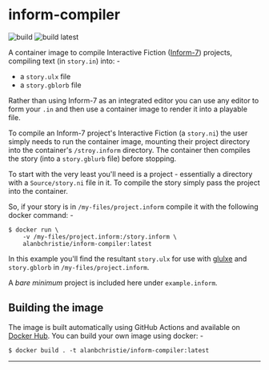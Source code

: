 # inform-compiler

![build](https://github.com/alanbchristie/inform-compiler/workflows/build/badge.svg)
![build latest](https://github.com/alanbchristie/inform-compiler/workflows/build%20latest/badge.svg)

A container image to compile Interactive Fiction ([Inform-7]) projects,
compiling text (in `story.in`) into: -

-   a `story.ulx` file
-   a `story.gblorb` file

Rather than using Inform-7 as an integrated editor you can use any editor
to form your `.in` and then use a container image to render it into a
playable file.

To compile an Inform-7 project's Interactive Fiction (a `story.ni`) the user
simply needs to run the container image, mounting their project directory
into the container's `/stroy.inform` directory. The container then compiles
the story (into a `story.gblurb` file) before stopping.

To start with the very least you'll need is a project - essentially a directory
with a `Source/story.ni` file in it. To compile the story simply pass the
project into the container.

So, if your story is in `/my-files/project.inform` compile it with the
following docker command: -

    $ docker run \
        -v /my-files/project.inform:/story.inform \
        alanbchristie/inform-compiler:latest

In this example you'll find the resultant `story.ulx` for use with [glulxe]
and `story.gblorb` in `/my-files/project.inform`.

A _bare minimum_ project is included here under `example.inform`.

## Building the image
The image is built automatically using GitHub Actions and available
on [Docker Hub]. You can build your own image using docker: -

    $ docker build . -t alanbchristie/inform-compiler:latest

---

[docker hub]: https://hub.docker.com
[glulxe]: https://github.com/erkyrath/glulxe
[inform-7]: http://inform7.com
